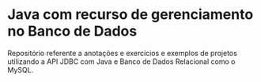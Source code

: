 # Java com recurso de gerenciamento no Banco de Dados
Repositório referente a anotações e exercícios e exemplos de projetos utilizando a API JDBC com Java e Banco de Dados Relacional como o MySQL.
